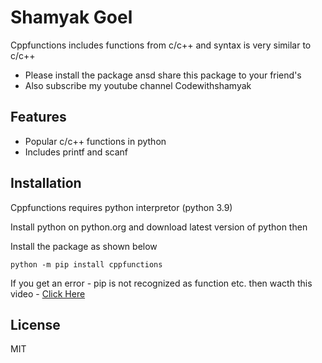 # Shamyak Goel

Cppfunctions includes functions from c/c++ and syntax is very similar to c/c++

- Please install the package ansd share this package to your friend's
- Also subscribe my youtube channel Codewithshamyak

## Features

- Popular c/c++ functions in python
- Includes printf and scanf

## Installation

Cppfunctions requires python interpretor (python 3.9)

Install python on python.org and download latest version of python then

Install the package as shown below

```
python -m pip install cppfunctions
```
If you get an error  - pip is not recognized as function etc.
then wacth this video - <a href="https://www.youtube.com/watch?v=An2UBGAlzpU" rel="noreferrer noopener" target="_blank">Click Here</a>
## License

MIT
